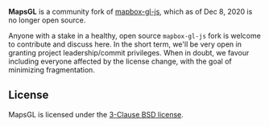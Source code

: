 **MapsGL** is a community fork of [mapbox-gl-js](https://github.com/mapbox/mapbox-gl-js), which as of Dec 8, 2020 is no longer open source.

Anyone with a stake in a healthy, open source `mapbox-gl-js` fork is welcome to contribute and discuss here. In the short term, we'll be very open in granting project leadership/commit privileges. When in doubt, we favour including everyone affected by the license change, with the goal of minimizing fragmentation.

## License

MapsGL is licensed under the [3-Clause BSD license](./LICENSE.txt).
